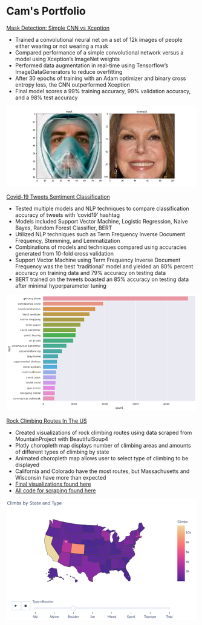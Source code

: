 # Cam's Portfolio
[Mask Detection: Simple CNN vs Xception](https://www.kaggle.com/campudney/mask-detection-simple-cnn-vs-xception/)
+ Trained a convolutional neural net on a set of 12k images of people either wearing or not wearing a mask
+ Compared performance of a simple convolutional network  versus  a model using Xception’s ImageNet weights
+ Performed data augmentation in real-time using Tensorflow’s ImageDataGenerators to reduce overfitting
+ After 30 epochs of training with an Adam optimizer and binary cross entropy loss, the CNN outperformed Xception
+ Final model scores a 99% training accuracy, 99% validation accuracy, and a 98% test accuracy

![](images/maskimg.PNG)

[Covid-19 Tweets Sentiment Classification](https://www.kaggle.com/campudney/covid-19-tweets-eda-classification-bert/)
+ Tested multiple models and NLP techniques to compare classification accuracy of tweets with ‘covid19’ hashtag
+ Models included Support Vector Machine, Logistic Regression, Naive Bayes, Random Forest Classifier, BERT
+ Utilized NLP techniques such as Term Frequency Inverse Document Frequency, Stemming, and Lemmatization
+ Combinations of models and techniques compared using accuracies generated from 10-fold cross validation
+ Support Vector Machine using Term Frequency Inverse Document Frequency was the best ‘traditional’ model and yielded an 80% percent accuracy on training data and 79% accuracy on testing data
+ BERT trained on the tweets boasted an 85% accuracy on testing data after minimal  hyperparameter tuning

![](images/covid.png)

[Rock Climbing Routes In The US](https://www.kaggle.com/campudney/rock-climbing-routes-in-the-us)
+ Created visualizations of rock climbing routes using data scraped from MountainProject with BeautifulSoup4
+ Plotly choropleth map displays number of climbing areas and amounts of different types of climbing by state
+ Animated choropleth map allows user to select type of climbing to be displayed
+ California and Colorado have the most routes, but Massachusetts and Wisconsin have more than expected
+ [Final visualizations found here](https://www.kaggle.com/campudney/rock-climbing-routes-in-the-us)
+ [All code for scraping found here](https://github.com/cpud/climb-plotly/blob/master/final2.ipynb)


![](images/climbing.png)
